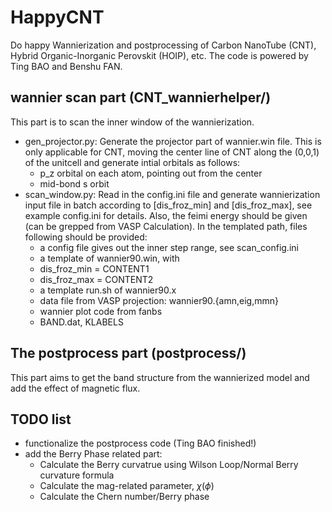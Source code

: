 # HappyCNT

Do happy Wannierization and postprocessing of Carbon NanoTube (CNT), Hybrid Organic-Inorganic Perovskit (HOIP), etc. The code is powered by Ting BAO and Benshu FAN.

## wannier scan part (CNT_wannierhelper/)
This part is to scan the inner window of the wannierization.
+ gen_projector.py: 
Generate the projector part of wannier.win file. This is only applicable for CNT, moving the center line of CNT along the (0,0,1) of the unitcell and generate intial orbitals as follows:
    - p_z orbital on each atom, pointing out from the center 
    - mid-bond s orbit
+ scan_window.py:
    Read in the config.ini file and generate wannierization input file in batch according to [dis_froz_min] and [dis_froz_max], see example config.ini for details. Also, the feimi energy should be given (can be grepped from VASP Calculation). In the templated path, files following should be provided:
    - a config file gives out the inner step range, see scan_config.ini
    - a template of wannier90.win, with 
    -  dis_froz_min = CONTENT1
    -  dis_froz_max = CONTENT2
    - a template run.sh of wannier90.x
    - data file from VASP projection: wannier90.{amn,eig,mmn}
    - wannier plot code from fanbs
    - BAND.dat, KLABELS


## The postprocess part (postprocess/)
This part aims to get the band structure from the wannierized model and add the effect of magnetic flux.


## TODO list
+ functionalize the postprocess code (Ting BAO finished!)
+ add the Berry Phase related part:
    + Calculate the Berry curvatrue using Wilson Loop/Normal Berry curvature formula
    + Calculate the mag-related parameter, $\chi(\phi)$ 
    + Calculate the Chern number/Berry phase
